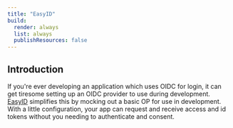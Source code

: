 ```yaml
---
title: "EasyID"
build:
  render: always
  list: always
  publishResources: false
---
```


## Introduction

If you're ever developing an application which uses OIDC for login, it can get tiresome setting up an OIDC provider
to use during development. [EasyID](https://github.com/georgecodes/easyid) simplifies this by mocking out a basic 
OP for use in development. With a little configuration, your app can request and receive access and id tokens without
you needing to authenticate and consent.

